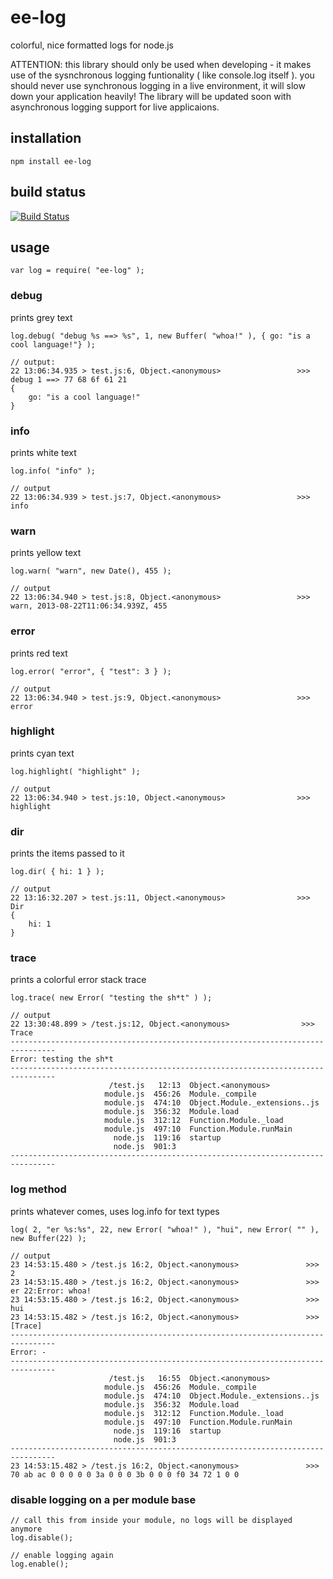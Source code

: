 # ee-log

colorful, nice formatted logs for node.js

ATTENTION: this library should only be used when developing - it makes use of the sysnchronous logging funtionality ( like console.log itself ). you should never use synchronous logging in a live environment, it will slow down your application heavily! The library will be updated soon with asynchronous logging support for live applicaions.

## installation

	npm install ee-log

## build status

[![Build Status](https://travis-ci.org/eventEmitter/ee-log.png?branch=master)](https://travis-ci.org/eventEmitter/ee-log)


## usage

    var log = require( "ee-log" );


### debug

prints grey text

    log.debug( "debug %s ==> %s", 1, new Buffer( "whoa!" ), { go: "is a cool language!"} );

    // output: 
    22 13:06:34.935 > test.js:6, Object.<anonymous>                 >>> debug 1 ==> 77 68 6f 61 21 
	{
	    go: "is a cool language!"
	}




### info

prints white text

	log.info( "info" );

	// output
	22 13:06:34.939 > test.js:7, Object.<anonymous>                 >>> info




### warn

prints yellow text

	log.warn( "warn", new Date(), 455 );

	// output 
	22 13:06:34.940 > test.js:8, Object.<anonymous>                 >>> warn, 2013-08-22T11:06:34.939Z, 455





### error

prints red text

	log.error( "error", { "test": 3 } );

	// output
	22 13:06:34.940 > test.js:9, Object.<anonymous>                 >>> error





### highlight

prints cyan text

	log.highlight( "highlight" );

	// output
	22 13:06:34.940 > test.js:10, Object.<anonymous>                >>> highlight





### dir

prints the items passed to it

	log.dir( { hi: 1 } );

	// output
	22 13:16:32.207 > test.js:11, Object.<anonymous>                >>> Dir
	{
	    hi: 1
	}




### trace

prints a colorful error stack trace
	
	log.trace( new Error( "testing the sh*t" ) );

	// output
	22 13:30:48.899 > /test.js:12, Object.<anonymous>                >>> Trace
	--------------------------------------------------------------------------------
	Error: testing the sh*t
	--------------------------------------------------------------------------------
	                      /test.js   12:13  Object.<anonymous>
	                     module.js  456:26  Module._compile
	                     module.js  474:10  Object.Module._extensions..js
	                     module.js  356:32  Module.load
	                     module.js  312:12  Function.Module._load
	                     module.js  497:10  Function.Module.runMain
	                       node.js  119:16  startup
	                       node.js  901:3   
	--------------------------------------------------------------------------------


### log method

prints whatever comes, uses log.info for text types

	log( 2, "er %s:%s", 22, new Error( "whoa!" ), "hui", new Error( "" ), new Buffer(22) );

	// output
	23 14:53:15.480 > /test.js 16:2, Object.<anonymous>               >>> 2
	23 14:53:15.480 > /test.js 16:2, Object.<anonymous>               >>> er 22:Error: whoa!
	23 14:53:15.480 > /test.js 16:2, Object.<anonymous>               >>> hui
	23 14:53:15.482 > /test.js 16:2, Object.<anonymous>               >>> [Trace]
	--------------------------------------------------------------------------------
	Error: -
	--------------------------------------------------------------------------------
	                      /test.js   16:55  Object.<anonymous>
	                     module.js  456:26  Module._compile
	                     module.js  474:10  Object.Module._extensions..js
	                     module.js  356:32  Module.load
	                     module.js  312:12  Function.Module._load
	                     module.js  497:10  Function.Module.runMain
	                       node.js  119:16  startup
	                       node.js  901:3   
	--------------------------------------------------------------------------------
	23 14:53:15.482 > /test.js 16:2, Object.<anonymous>               >>> 70 ab ac 0 0 0 0 0 3a 0 0 0 3b 0 0 0 f0 34 72 1 0 0 



### disable logging on a per module base
	
	// call this from inside your module, no logs will be displayed anymore
	log.disable();

	// enable logging again
	log.enable();
